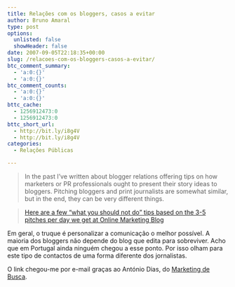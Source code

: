 ```yaml
---
title: Relações com os bloggers, casos a evitar
author: Bruno Amaral
type: post
options:
  unlisted: false
  showHeader: false
date: 2007-09-05T22:18:35+00:00
slug: /relacoes-com-os-bloggers-casos-a-evitar/
btc_comment_summary:
  - 'a:0:{}'
  - 'a:0:{}'
btc_comment_counts:
  - 'a:0:{}'
  - 'a:0:{}'
bttc_cache:
  - 1256912473:0
  - 1256912473:0
bttc_short_url:
  - http://bit.ly/i8g4V
  - http://bit.ly/i8g4V
categories:
  - Relações Públicas

---
```

> In the past I&#8217;ve written about blogger relations offering tips on how marketers or PR professionals ought to present their story ideas to bloggers. Pitching bloggers and print journalists are somewhat similar, but in the end, they can be very different things.
  
> [Here are a few &#8220;what you should not do&#8221; tips based on the 3-5 pitches per day we get at Online Marketing Blog][1]

Em geral, o truque é personalizar a comunicação o melhor possível. A maioria dos bloggers não depende do blog que edita para sobreviver. Acho que em Portugal ainda ninguém chegou a esse ponto. Por isso olham para este tipo de contactos de uma forma diferente dos jornalistas.

O link chegou-me por e-mail graças ao António Dias, do [Marketing de Busca][2].

 [1]: http://www.toprankblog.com/2007/08/how-not-to-pitch-a-blog/
 [2]: http://www.marketingdebusca.com